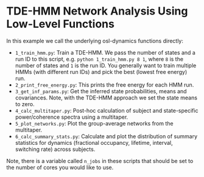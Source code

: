 # TDE-HMM Network Analysis Using Low-Level Functions

In this example we call the underlying osl-dynamics functions directly:

- `1_train_hmm.py`: Train a TDE-HMM. We pass the number of states and a run ID to this script, e.g. `python 1_train_hmm.py 8 1`, where `8` is the number of states and `1` is the run ID. You generally want to train multiple HMMs (with different run IDs) and pick the best (lowest free energy) run.
- `2_print_free_energy.py`: This prints the free energy for each HMM run.
- `3_get_inf_params.py`: Get the inferred state probabilities, means and covariances. Note, with the TDE-HMM approach we set the state means to zero.
- `4_calc_multitaper.py`: Post-hoc calculation of subject and state-specific power/coherence spectra using a multitaper.
- `5_plot_networks.py`: Plot the group-average networks from the multitaper.
- `6_calc_summary_stats.py`: Calculate and plot the distribution of summary statistics for dynamics (fractional occupancy, lifetime, interval, switching rate) across subjects.

Note, there is a variable called `n_jobs` in these scripts that should be set to the number of cores you would like to use.
